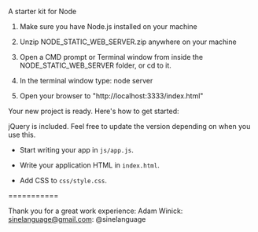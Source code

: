 A starter kit for Node

1) Make sure you have Node.js installed on your machine

2) Unzip NODE_STATIC_WEB_SERVER.zip anywhere on your machine

3) Open a CMD prompt or Terminal window from inside the NODE_STATIC_WEB_SERVER folder, or cd to it.

4) In the terminal window type:   node server

5) Open your browser to "http://localhost:3333/index.html"

Your new project is ready.  Here's how to get started:

jQuery is included.  Feel free to update the version depending on when you use this.

- Start writing your app in `js/app.js`.

- Write your application HTML in `index.html`.

- Add CSS to `css/style.css`.

===========

Thank you for a great work experience:  Adam Winick: sinelanguage@gmail.com: @sinelanguage